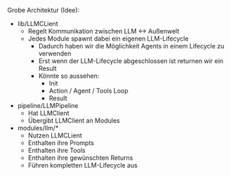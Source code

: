 Grobe Architektur (Idee):

- lib/LLMCLient
    - Regelt Kommunikation zwischen LLM <-> Außenwelt
    - Jedes Module spawnt dabei ein eigenen LLM-Lifecycle
        - Dadurch haben wir die Möglichkeit Agents in einem Lifecycle zu verwenden
        - Erst wenn der LLM-Lifecycle abgeschlossen ist returnen wir ein Result
        - Könnte so aussehen:
            - Init
            - Action / Agent / Tools Loop
            - Result
- pipeline/LLMPipeline
    - Hat LLMClient
    - Übergibt LLMClient an Modules
- modules/llm/*
    - Nutzen LLMCLient
    - Enthalten ihre Prompts
    - Enthalten ihre Tools
    - Enthalten ihre gewünschten Returns
    - Führen kompletten LLM-Lifecycle aus
